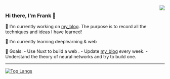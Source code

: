 <a href="https://github.com/anuraghazra/github-readme-stats">
    <img align="right" src="https://github-readme-stats.vercel.app/api?username=frank-fn10502&&show_icons=true&hide_title=true" />
</a>

### Hi there, I'm Frank 👋
🔭 I’m currently working on [my_blog](https://frank-fn10502.github.io/). The purpose is to record all the techniques and ideas I have learned!

🌱 I’m currently learning deeplearning & web

🍺 Goals: 
    - Use Nuxt to build a web .
    - Update [my_blog](https://frank-fn10502.github.io/) every week.
    - Understand the theory of neural networks and try to build one.
<!--
**frank-fn10502/frank-fn10502** is a ✨ _special_ ✨ repository because its `README.md` (this file) appears on your GitHub profile.
[![Anurag's github stats](https://github-readme-stats.vercel.app/api?username=frank-fn10502&&show_icons=true)](https://github.com/anuraghazra/github-readme-stats)

Here are some ideas to get you started:

- 🔭 I’m currently working on ...
- 🌱 I’m currently learning ...
- 👯 I’m looking to collaborate on ...
- 🤔 I’m looking for help with ...
- 💬 Ask me about ...
- 📫 How to reach me: ...
- 😄 Pronouns: ...
- ⚡ Fun fact: ...
-->
</div>

<hr/>

[![Top Langs](https://github-readme-stats.vercel.app/api/top-langs/?username=frank-fn10502&layout=compact&langs_count=8&exclude_repo=SurvivalGameWeb,SurvivalGameWebVer2,SurvivalGameWebVer3)](https://github.com/anuraghazra/github-readme-stats)
